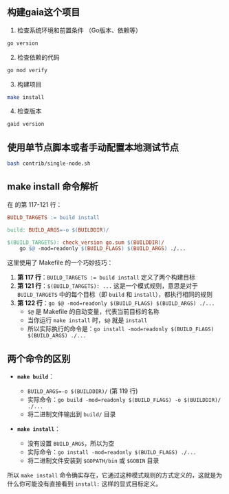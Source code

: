 ## 构建gaia这个项目
1. 检查系统环境和前置条件 （Go版本、依赖等）

```bash
go version
```

2. 检查依赖的代码
```bash
go mod verify
```

3. 构建项目
```bash
make install
```

4. 检查版本
```bash
gaid version
```

## 使用单节点脚本或者手动配置本地测试节点

```bash
bash contrib/single-node.sh 
```

## make install 命令解析

在 <mcfile name="Makefile" path="/Users/chupengfei/code/web3_community/cosmos_ws/gaia/Makefile"></mcfile> 的第 117-121 行：

```makefile
BUILD_TARGETS := build install

build: BUILD_ARGS=-o $(BUILDDIR)/

$(BUILD_TARGETS): check_version go.sum $(BUILDDIR)/
	go $@ -mod=readonly $(BUILD_FLAGS) $(BUILD_ARGS) ./...
```

这里使用了 Makefile 的一个巧妙技巧：

1. **第 117 行**：`BUILD_TARGETS := build install` 定义了两个构建目标
2. **第 121 行**：`$(BUILD_TARGETS): ...` 这是一个模式规则，意思是对于 `BUILD_TARGETS` 中的每个目标（即 `build` 和 `install`），都执行相同的规则
3. **第 122 行**：`go $@ -mod=readonly $(BUILD_FLAGS) $(BUILD_ARGS) ./...` 
   - `$@` 是 Makefile 的自动变量，代表当前目标的名称
   - 当你运行 `make install` 时，`$@` 就是 `install`
   - 所以实际执行的命令是：`go install -mod=readonly $(BUILD_FLAGS) $(BUILD_ARGS) ./...`

## 两个命令的区别

- **`make build`**：
  - `BUILD_ARGS=-o $(BUILDDIR)/` (第 119 行)
  - 实际命令：`go build -mod=readonly $(BUILD_FLAGS) -o $(BUILDDIR)/ ./...`
  - 将二进制文件输出到 `build/` 目录

- **`make install`**：
  - 没有设置 `BUILD_ARGS`，所以为空
  - 实际命令：`go install -mod=readonly $(BUILD_FLAGS) ./...`
  - 将二进制文件安装到 `$GOPATH/bin` 或 `$GOBIN` 目录

所以 `make install` 命令确实存在，它通过这种模式规则的方式定义的，这就是为什么你可能没有直接看到 `install:` 这样的显式目标定义。
        